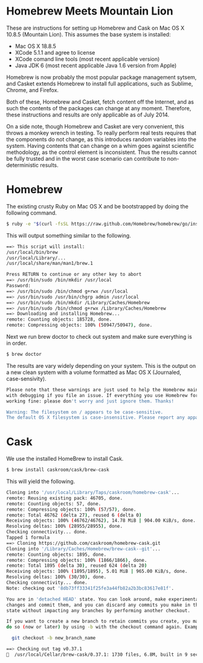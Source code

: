# Homebrew Meets Mountain Lion

These are instructions for setting up Homebrew and Cask on Mac OS X 10.8.5 (Mountain Lion).  This assumes the base system is installed:

  * Mac OS X 18.8.5
  * XCode 5.1.1 and agree to license
  * XCode comand line tools (most recent applicable version)
  * Java JDK 6 (most recent applicable Java 1.6 version from Apple)

Homebrew is now probably the most popular package management sytsem, and Casket extends Homebrew to install full applications, such as Sublime, Chrome, and Firefox.

Both of these, Homebrew and Casket, fetch content off the Internet, and as such the contents of the packages can change at any moment.  Therefore, these instructions and results are only applicable as of July 2014.

On a side note, though Homebrew and Casket are very convenient, this throws a monkey wrench in testing.  To really perform real tests requires that the components do not change, as this introduces random variables into the system.  Having contents that can change on a whim goes against scientific methodology, as the control element is inconsistent. Thus the results cannot be fully trusted and in the worst case scenario can contribute to non-deterministic results.

# Homebrew

The existing crusty Ruby on Mac OS X and be bootstrapped by doing the following command.

```bash
$ ruby -e "$(curl -fsSL https://raw.github.com/Homebrew/homebrew/go/install)"
```

This will output something similar to the following.


```bash
==> This script will install:
/usr/local/bin/brew
/usr/local/Library/...
/usr/local/share/man/man1/brew.1

Press RETURN to continue or any other key to abort
==> /usr/bin/sudo /bin/mkdir /usr/local
Password:
==> /usr/bin/sudo /bin/chmod g+rwx /usr/local
==> /usr/bin/sudo /usr/bin/chgrp admin /usr/local
==> /usr/bin/sudo /bin/mkdir /Library/Caches/Homebrew
==> /usr/bin/sudo /bin/chmod g+rwx /Library/Caches/Homebrew
==> Downloading and installing Homebrew...
remote: Counting objects: 185728, done.
remote: Compressing objects: 100% (50947/50947), done.
```

Next we run brew doctor to check out system and make sure everything is in order.

```bash
$ brew doctor
```

The results are vary widely depending on your system. This is the output on a new clean system with a volume formatted as Mac OS X (Journaled, case-sensivity).

```bash
Please note that these warnings are just used to help the Homebrew maintainers
with debugging if you file an issue. If everything you use Homebrew for is
working fine: please don't worry and just ignore them. Thanks!

Warning: The filesystem on / appears to be case-sensitive.
The default OS X filesystem is case-insensitive. Please report any apparent problems.
```

# Cask

We use the installed HomeBrew to install Cask.

```bash
$ brew install caskroom/cask/brew-cask
```

This will yield the following.


```bash
Cloning into '/usr/local/Library/Taps/caskroom/homebrew-cask'...
remote: Reusing existing pack: 46705, done.
remote: Counting objects: 57, done.
remote: Compressing objects: 100% (57/57), done.
remote: Total 46762 (delta 27), reused 6 (delta 0)
Receiving objects: 100% (46762/46762), 14.78 MiB | 904.00 KiB/s, done.
Resolving deltas: 100% (28955/28955), done.
Checking connectivity... done.
Tapped 1 formula
==> Cloning https://github.com/caskroom/homebrew-cask.git
Cloning into '/Library/Caches/Homebrew/brew-cask--git'...
remote: Counting objects: 1895, done.
remote: Compressing objects: 100% (1866/1866), done.
remote: Total 1895 (delta 30), reused 624 (delta 20)
Receiving objects: 100% (1895/1895), 5.01 MiB | 965.00 KiB/s, done.
Resolving deltas: 100% (30/30), done.
Checking connectivity... done.
Note: checking out '8db73ff33341f25fe3a44fb82a2b3bc83617e81f'.

You are in 'detached HEAD' state. You can look around, make experimental
changes and commit them, and you can discard any commits you make in this
state without impacting any branches by performing another checkout.

If you want to create a new branch to retain commits you create, you may
do so (now or later) by using -b with the checkout command again. Example:

  git checkout -b new_branch_name

==> Checking out tag v0.37.1
🍺  /usr/local/Cellar/brew-cask/0.37.1: 1730 files, 6.8M, built in 9 seconds
```
